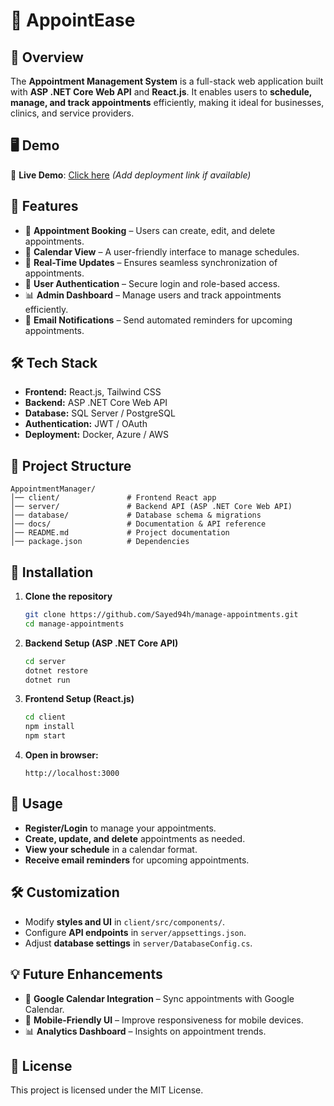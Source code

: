 # 📅 AppointEase

## 🚀 Overview
The **Appointment Management System** is a full-stack web application built with **ASP .NET Core Web API** and **React.js**. It enables users to **schedule, manage, and track appointments** efficiently, making it ideal for businesses, clinics, and service providers.

## 🖥️ Demo
🔗 **Live Demo**: [Click here](#) *(Add deployment link if available)*

## 📌 Features
- 📝 **Appointment Booking** – Users can create, edit, and delete appointments.
- 📅 **Calendar View** – A user-friendly interface to manage schedules.
- 🔄 **Real-Time Updates** – Ensures seamless synchronization of appointments.
- 🔐 **User Authentication** – Secure login and role-based access.
- 📊 **Admin Dashboard** – Manage users and track appointments efficiently.
- 📧 **Email Notifications** – Send automated reminders for upcoming appointments.

## 🛠️ Tech Stack
- **Frontend:** React.js, Tailwind CSS
- **Backend:** ASP .NET Core Web API
- **Database:** SQL Server / PostgreSQL
- **Authentication:** JWT / OAuth
- **Deployment:** Docker, Azure / AWS

## 📂 Project Structure
```
AppointmentManager/
│── client/               # Frontend React app
│── server/               # Backend API (ASP .NET Core Web API)
│── database/             # Database schema & migrations
│── docs/                 # Documentation & API reference
│── README.md             # Project documentation
│── package.json          # Dependencies
```

## 🔧 Installation
1. **Clone the repository**
   ```sh
   git clone https://github.com/Sayed94h/manage-appointments.git
   cd manage-appointments
   ```

2. **Backend Setup (ASP .NET Core API)**
   ```sh
   cd server
   dotnet restore
   dotnet run
   ```

3. **Frontend Setup (React.js)**
   ```sh
   cd client
   npm install
   npm start
   ```

4. **Open in browser:**
   ```
   http://localhost:3000
   ```

## 🚀 Usage
- **Register/Login** to manage your appointments.
- **Create, update, and delete** appointments as needed.
- **View your schedule** in a calendar format.
- **Receive email reminders** for upcoming appointments.

## 🛠️ Customization
- Modify **styles and UI** in `client/src/components/`.
- Configure **API endpoints** in `server/appsettings.json`.
- Adjust **database settings** in `server/DatabaseConfig.cs`.

## 💡 Future Enhancements
- 📌 **Google Calendar Integration** – Sync appointments with Google Calendar.
- 📱 **Mobile-Friendly UI** – Improve responsiveness for mobile devices.
- 📊 **Analytics Dashboard** – Insights on appointment trends.

## 📜 License
This project is licensed under the MIT License.

